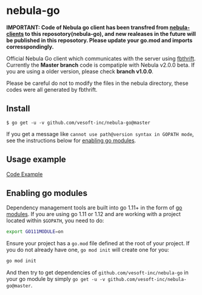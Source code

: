# nebula-go
**IMPORTANT: Code of Nebula go client has been transfred from [nebula-clients](https://github.com/vesoft-inc/nebula-clients) to this reposotory(nebula-go), and new realeases in the future will be published in this reposotory. 
Please update your go.mod and imports corresspondingly.**
 
Official Nebula Go client which communicates with the server using [fbthrift](https://github.com/facebook/fbthrift/).
Currently the **Master branch** code is compatiple with Nebula v2.0.0 beta.
If you are using a older version, please check **branch v1.0.0**.
  
Please be careful do not to modify the files in the nebula directory, these codes were all generated by fbthrift.
## Install

```shell
$ go get -u -v github.com/vesoft-inc/nebula-go@master
```

If you get a message like `cannot use path@version syntax in GOPATH mode`, see the instructions below for [enabling go modules](#enabling-go-modules).

## Usage example

[Code Example](https://github.com/vesoft-inc/nebula-clients/tree/master/go/example/graph_client_example.go)

## Enabling go modules

Dependency management tools are built into go 1.11+ in the form of [go modules](https://github.com/golang/go/wiki/Modules).
If you are using go 1.11 or 1.12 and are working with a project located within `$GOPATH`, you need to do:

```sh
export GO111MODULE=on
```

Ensure your project has a `go.mod` file defined at the root of your project.
If you do not already have one, `go mod init` will create one for you:

```sh
go mod init
```

And then try to get dependencies of `github.com/vesoft-inc/nebula-go` in your go module by simply `go get -u -v github.com/vesoft-inc/nebula-go@master`.
